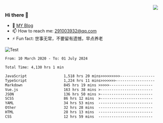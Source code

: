 <img align='right' src='https://github-readme-stats.vercel.app/api?username=niaogege&show_icons=true&theme=radical'/>

### Hi there 👋

- 🌱 [MY Blog](https://bythewayer.com/)
- 📫 How to reach me: 291003932@qq.com
- ⚡ Fun fact:  世事无常，不要留有遗憾，早点养老

![Test](https://github-readme-stats.vercel.app/api/top-langs/?username=niaogege&layout=compact)

<!--START_SECTION:waka-->

```txt
From: 10 March 2020 - To: 01 July 2024

Total Time: 4,130 hrs 1 min

JavaScript                 1,518 hrs 20 mins>>>>>>>>>----------------   36.76 %
TypeScript                 1,224 hrs 11 mins>>>>>>>------------------   29.64 %
Markdown                   845 hrs 19 mins >>>>>--------------------   20.47 %
Vue.js                     163 hrs 38 mins >------------------------   03.96 %
JSON                       136 hrs 50 mins >------------------------   03.31 %
SCSS                       86 hrs 12 mins  >------------------------   02.09 %
YAML                       34 hrs 53 mins  -------------------------   00.84 %
Other                      32 hrs 28 mins  -------------------------   00.79 %
HTML                       28 hrs 13 mins  -------------------------   00.68 %
CSS                        12 hrs 59 mins  -------------------------   00.31 %
```

<!--END_SECTION:waka-->
